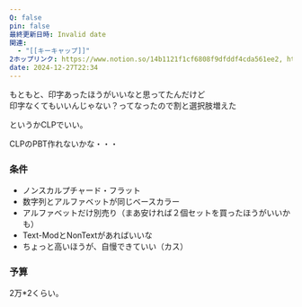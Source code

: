 ```yaml
---
Q: false
pin: false
最終更新日時: Invalid date
関連:
  - "[[キーキャップ]]"
2ホップリンク: https://www.notion.so/14b1121f1cf6808f9dfddf4cda561ee2, https://www.notion.so/1531121f1cf68026b820e4023086a2a0, https://www.notion.so/1641121f1cf68026a43ffcf7776531ba, https://www.notion.so/d7a36717a1b64ed98775fb7dc5b9e68f, https://www.notion.so/e8bbbf17289e428890843b5b7b141c83
date: 2024-12-27T22:34
---
```

  

もともと、印字あったほうがいいなと思ってたんだけど  
印字なくてもいいんじゃない？ってなったので割と選択肢増えた  

というかCLPでいい。

CLPのPBT作れないかな・・・

  

### 条件

- ノンスカルプチャード・フラット
- 数字列とアルファベットが同じベースカラー
- アルファベットだけ別売り（まあ安ければ２個セットを買ったほうがいいかも）
- Text-ModとNonTextがあればいいな
- ちょっと高いほうが、自慢できていい（カス）

  

### 予算

2万*2くらい。
